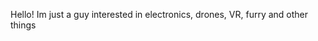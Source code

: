 Hello! Im just a guy interested in electronics, drones, VR, furry and other things
<!---
FlyingThings/FlyingThings is a ✨ special ✨ repository because its `README.md` (this file) appears on your GitHub profile.
You can click the Preview link to take a look at your changes.
--->

